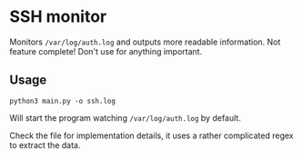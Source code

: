 # SSH monitor

Monitors `/var/log/auth.log` and outputs more readable information. Not feature complete! Don't use for anything important.

## Usage
`python3 main.py -o ssh.log`

Will start the program watching `/var/log/auth.log` by default.

Check the file for implementation details, it uses a rather complicated regex to extract the data.
